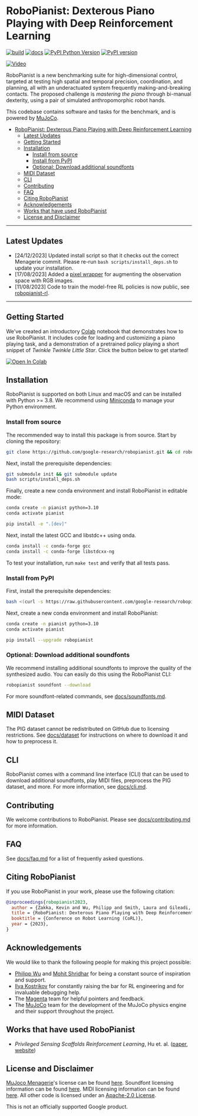 # RoboPianist: Dexterous Piano Playing with Deep Reinforcement Learning

[![build][tests-badge]][tests]
[![docs][docs-badge]][docs]
[![PyPI Python Version][pypi-versions-badge]][pypi]
[![PyPI version][pypi-badge]][pypi]

[tests-badge]: https://github.com/google-research/robopianist/actions/workflows/ci.yml/badge.svg
[docs-badge]: https://github.com/google-research/robopianist/actions/workflows/docs.yml/badge.svg
[tests]: https://github.com/google-research/robopianist/actions/workflows/ci.yml
[docs]: https://google-research.github.io/robopianist/
[pypi-versions-badge]: https://img.shields.io/pypi/pyversions/robopianist
[pypi-badge]: https://badge.fury.io/py/robopianist.svg
[pypi]: https://pypi.org/project/robopianist/

[![Video](http://img.youtube.com/vi/VBFn_Gg0yD8/hqdefault.jpg)](https://youtu.be/VBFn_Gg0yD8)

RoboPianist is a new benchmarking suite for high-dimensional control, targeted at testing high spatial and temporal precision, coordination, and planning, all with an underactuated system frequently making-and-breaking contacts. The proposed challenge is *mastering the piano* through bi-manual dexterity, using a pair of simulated anthropomorphic robot hands.

This codebase contains software and tasks for the benchmark, and is powered by [MuJoCo](https://mujoco.org/).

- [RoboPianist: Dexterous Piano Playing with Deep Reinforcement Learning](#robopianist-dexterous-piano-playing-with-deep-reinforcement-learning)
  - [Latest Updates](#latest-updates)
  - [Getting Started](#getting-started)
  - [Installation](#installation)
    - [Install from source](#install-from-source)
    - [Install from PyPI](#install-from-pypi)
    - [Optional: Download additional soundfonts](#optional-download-additional-soundfonts)
  - [MIDI Dataset](#midi-dataset)
  - [CLI](#cli)
  - [Contributing](#contributing)
  - [FAQ](#faq)
  - [Citing RoboPianist](#citing-robopianist)
  - [Acknowledgements](#acknowledgements)
  - [Works that have used RoboPianist](#works-that-have-used-robopianist)
  - [License and Disclaimer](#license-and-disclaimer)

-------

## Latest Updates

- [24/12/2023] Updated install script so that it checks out the correct Menagerie commit. Please re-run `bash scripts/install_deps.sh` to update your installation.
- [17/08/2023] Added a [pixel wrapper](robopianist/wrappers/pixels.py) for augmenting the observation space with RGB images.
- [11/08/2023] Code to train the model-free RL policies is now public, see [robopianist-rl](https://github.com/kevinzakka/robopianist-rl).

-------

## Getting Started

We've created an introductory [Colab](https://colab.research.google.com/github/google-research/robopianist/blob/main/tutorial.ipynb) notebook that demonstrates how to use RoboPianist. It includes code for loading and customizing a piano playing task, and a demonstration of a pretrained policy playing a short snippet of *Twinkle Twinkle Little Star*. Click the button below to get started!

[![Open In Colab](https://colab.research.google.com/assets/colab-badge.svg)](https://colab.research.google.com/github/google-research/robopianist/blob/main/tutorial.ipynb)

## Installation

RoboPianist is supported on both Linux and macOS and can be installed with Python >= 3.8. We recommend using [Miniconda](https://docs.conda.io/en/latest/miniconda.html) to manage your Python environment.

### Install from source

The recommended way to install this package is from source. Start by cloning the repository:

```bash
git clone https://github.com/google-research/robopianist.git && cd robopianist
```

Next, install the prerequisite dependencies:

```bash
git submodule init && git submodule update
bash scripts/install_deps.sh
```

Finally, create a new conda environment and install RoboPianist in editable mode:

```bash
conda create -n pianist python=3.10
conda activate pianist

pip install -e ".[dev]"
```

Next, install the latest GCC and libstdc++ using onda.

```bash
conda install -c conda-forge gcc
conda install -c conda-forge libstdcxx-ng
```

To test your installation, run `make test` and verify that all tests pass.

### Install from PyPI

First, install the prerequisite dependencies:

```bash
bash <(curl -s https://raw.githubusercontent.com/google-research/robopianist/main/scripts/install_deps.sh) --no-soundfonts
```

Next, create a new conda environment and install RoboPianist:

```bash
conda create -n pianist python=3.10
conda activate pianist

pip install --upgrade robopianist
```

### Optional: Download additional soundfonts

We recommend installing additional soundfonts to improve the quality of the synthesized audio. You can easily do this using the RoboPianist CLI:

```bash
robopianist soundfont --download
```

For more soundfont-related commands, see [docs/soundfonts.md](docs/soundfonts.md).

## MIDI Dataset

The PIG dataset cannot be redistributed on GitHub due to licensing restrictions. See [docs/dataset](docs/dataset.md) for instructions on where to download it and how to preprocess it.

## CLI

RoboPianist comes with a command line interface (CLI) that can be used to download additional soundfonts, play MIDI files, preprocess the PIG dataset, and more. For more information, see [docs/cli.md](docs/cli.md).

## Contributing

We welcome contributions to RoboPianist. Please see [docs/contributing.md](docs/contributing.md) for more information.

## FAQ

See [docs/faq.md](docs/faq.md) for a list of frequently asked questions.

## Citing RoboPianist

If you use RoboPianist in your work, please use the following citation:

```bibtex
@inproceedings{robopianist2023,
  author = {Zakka, Kevin and Wu, Philipp and Smith, Laura and Gileadi, Nimrod and Howell, Taylor and Peng, Xue Bin and Singh, Sumeet and Tassa, Yuval and Florence, Pete and Zeng, Andy and Abbeel, Pieter},
  title = {RoboPianist: Dexterous Piano Playing with Deep Reinforcement Learning},
  booktitle = {Conference on Robot Learning (CoRL)},
  year = {2023},
}
```

## Acknowledgements

We would like to thank the following people for making this project possible:

- [Philipp Wu](https://www.linkedin.com/in/wuphilipp/) and [Mohit Shridhar](https://mohitshridhar.com/) for being a constant source of inspiration and support.
- [Ilya Kostrikov](https://www.kostrikov.xyz/) for constantly raising the bar for RL engineering and for invaluable debugging help.
- The [Magenta](https://magenta.tensorflow.org/) team for helpful pointers and feedback.
- The [MuJoCo](https://mujoco.org/) team for the development of the MuJoCo physics engine and their support throughout the project.

## Works that have used RoboPianist

- *Privileged Sensing Scaffolds Reinforcement Learning*, Hu et. al. ([paper](https://openreview.net/forum?id=EpVe8jAjdx), [website](https://penn-pal-lab.github.io/scaffolder/))

## License and Disclaimer

[MuJoco Menagerie](https://github.com/deepmind/mujoco_menagerie)'s license can be found [here](https://github.com/deepmind/mujoco_menagerie/blob/main/LICENSE). Soundfont licensing information can be found [here](docs/soundfonts.md). MIDI licensing information can be found [here](docs/dataset.md). All other code is licensed under an [Apache-2.0 License](LICENSE).

This is not an officially supported Google product.
